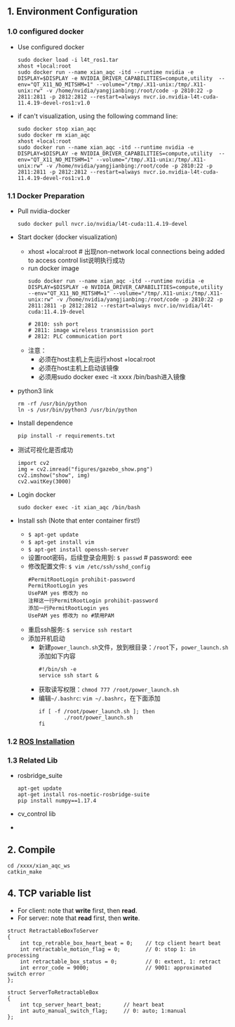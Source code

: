 ## 1.  Environment Configuration
### 1.0 configured docker
- Use configured docker
    ```
    sudo docker load -i l4t_ros1.tar
    xhost +local:root
    sudo docker run --name xian_aqc -itd --runtime nvidia -e DISPLAY=$DISPLAY -e NVIDIA_DRIVER_CAPABILITIES=compute,utility  --env="QT_X11_NO_MITSHM=1" --volume="/tmp/.X11-unix:/tmp/.X11-unix:rw" -v /home/nvidia/yangjianbing:/root/code -p 2810:22 -p 2811:2811 -p 2812:2812 --restart=always nvcr.io.nvidia-l4t-cuda-11.4.19-devel-ros1:v1.0
    ```
- if can't visualization, using the following command line:
    ```
    sudo docker stop xian_aqc
    sudo docker rm xian_aqc
    xhost +local:root
    sudo docker run --name xian_aqc -itd --runtime nvidia -e DISPLAY=$DISPLAY -e NVIDIA_DRIVER_CAPABILITIES=compute,utility  --env="QT_X11_NO_MITSHM=1" --volume="/tmp/.X11-unix:/tmp/.X11-unix:rw" -v /home/nvidia/yangjianbing:/root/code -p 2810:22 -p 2811:2811 -p 2812:2812 --restart=always nvcr.io.nvidia-l4t-cuda-11.4.19-devel-ros1:v1.0
    ```
### 1.1 Docker Preparation
- Pull nvidia-docker
    ```
    sudo docker pull nvcr.io/nvidia/l4t-cuda:11.4.19-devel
    ```

- Start docker (docker visualization)
    - xhost +local:root # 出现non-network local connections being added to access control list说明执行成功
    - run docker image
        ```
        sudo docker run --name xian_aqc -itd --runtime nvidia -e DISPLAY=$DISPLAY -e NVIDIA_DRIVER_CAPABILITIES=compute,utility  --env="QT_X11_NO_MITSHM=1" --volume="/tmp/.X11-unix:/tmp/.X11-unix:rw" -v /home/nvidia/yangjianbing:/root/code -p 2810:22 -p 2811:2811 -p 2812:2812 --restart=always nvcr.io/nvidia/l4t-cuda:11.4.19-devel

        # 2810: ssh port
        # 2811: image wireless transmission port
        # 2812: PLC communication port
        ```
    - 注意：
        - 必须在host主机上先运行xhost +local:root
        - 必须在host主机上启动该镜像
        - 必须用sudo docker exec -it xxxx /bin/bash进入镜像

- python3 link  
    ```
    rm -rf /usr/bin/python  
    ln -s /usr/bin/python3 /usr/bin/python
    ```

- Install dependence
    ```
    pip install -r requirements.txt
    ```
- 测试可视化是否成功  
    ```
    import cv2
    img = cv2.imread("figures/gazebo_show.png")
    cv2.imshow("show", img)
    cv2.waitKey(3000)
    ```


- Login docker
    ```
    sudo docker exec -it xian_aqc /bin/bash
    ```

- Install ssh (Note that enter container first!)
    - `$ apt-get update`
    - `$ apt-get install vim`
    - `$ apt-get install openssh-server`
    - 设置root密码，后续登录会用到: `$ passwd` # password: eee
    - 修改配置文件: `$ vim /etc/ssh/sshd_config`
        ``` 
        #PermitRootLogin prohibit-password
        PermitRootLogin yes
        UsePAM yes 修改为 no
        注释这一行PermitRootLogin prohibit-password
        添加一行PermitRootLogin yes
        UsePAM yes 修改为 no #禁用PAM
        ```
    - 重启ssh服务: `$ service ssh restart`
    - 添加开机启动
        - 新建`power_launch.sh`文件，放到根目录：`/root`下，`power_launch.sh`添加如下内容
            ```
            #!/bin/sh -e
            service ssh start &
            ```
        - 获取读写权限：`chmod 777 /root/power_launch.sh`
        - 编辑`~/.bashrc`: `vim ~/.bashrc`，在下面添加
            ```
            if [ -f /root/power_launch.sh ]; then
                    ./root/power_launch.sh
            fi
            ```

### 1.2 [ROS Installation](https://wiki.ros.org/noetic/Installation/Ubuntu)

### 1.3 Related Lib
- rosbridge_suite
    ```
    apt-get update
    apt-get install ros-noetic-rosbridge-suite
    pip install numpy==1.17.4
    ```

- cv_control lib

- 

## 2. Compile
```
cd /xxxx/xian_aqc_ws
catkin_make
```

## 4. TCP variable list 
- For client: note that **write** first, then **read**.
- For server: note that **read** first, then **write**.
```
struct RetractableBoxToServer
{
    int tcp_retrable_box_heart_beat = 0;    // tcp client heart beat
    int retractable_motion_flag = 0;        // 0: stop 1: in processing
    int retractable_box_status = 0;         // 0: extent, 1: retract
    int error_code = 9000;                  // 9001: approximated switch error
};
```

```
struct ServerToRetractableBox
{
    int tcp_server_heart_beat;       // heart beat
    int auto_manual_switch_flag;     // 0: auto; 1:manual
};
```